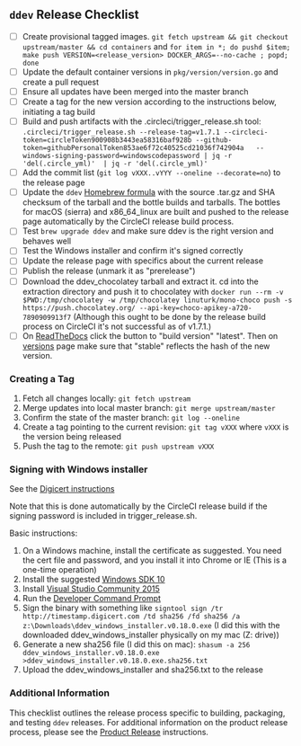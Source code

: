 ## `ddev` Release Checklist 
- [ ] Create provisional tagged images. `git fetch upstream && git checkout upstream/master && cd containers` and `for item in *; do pushd $item; make push VERSION=<release_version> DOCKER_ARGS=--no-cache ; popd; done`
- [ ] Update the default container versions in `pkg/version/version.go` and create a pull request
- [ ] Ensure all updates have been merged into the master branch
- [ ] Create a tag for the new version according to the instructions below, initiating a tag build
- [ ] Build and push artifacts with the .circleci/trigger_release.sh tool: `.circleci/trigger_release.sh --release-tag=v1.7.1 --circleci-token=circleToken900908b3443ea58316baf928b --github-token=githubPersonalToken853ae6f72c40525cd21036f742904a   --windows-signing-password=windowscodepassword | jq -r 'del(.circle_yml)'  | jq -r 'del(.circle_yml)'`
- [ ] Add the commit list (`git log vXXX..vYYY --oneline --decorate=no`) to the release page
- [ ] Update the `ddev` [Homebrew formula](https://github.com/drud/homebrew-ddev) with the source .tar.gz and SHA checksum of the tarball and the bottle builds and tarballs. The bottles for macOS (sierra) and x86_64_linux are built and pushed to the release page automatically by the CircleCI release build process.
- [ ] Test `brew upgrade ddev` and make sure ddev is the right version and behaves well
- [ ] Test the Windows installer and confirm it's signed correctly
- [ ] Update the release page with specifics about the current release
- [ ] Publish the release (unmark it as "prerelease")
- [ ] Download the ddev_chocolatey tarball and extract it. cd into the extraction directory and push it to chocolatey with `docker run --rm -v $PWD:/tmp/chocolatey -w /tmp/chocolatey linuturk/mono-choco push -s https://push.chocolatey.org/ --api-key=choco-apikey-a720-7890909913f7`  (Although this ought to be done by the release build process on CircleCI it's not successful as of v1.7.1.)
- [ ] On [ReadTheDocs](https://readthedocs.org/projects/ddev/builds) click the button to "build version" "latest".  Then on [versions](https://readthedocs.org/projects/ddev/versions/) page make sure that "stable" reflects the hash of the new version.

### Creating a Tag

1. Fetch all changes locally: `git fetch upstream`
2. Merge updates into local master branch: `git merge upstream/master`
3. Confirm the state of the master branch: `git log --oneline`
4. Create a tag pointing to the current revision: `git tag vXXX` where `vXXX` is the version being released
5. Push the tag to the remote: `git push upstream vXXX`

### Signing with Windows installer

See the [Digicert instructions](https://www.digicert.com/code-signing/signcode-signtool-command-line.htm)

Note that this is done automatically by the CircleCI release build if the signing password is included in trigger_release.sh.

Basic instructions:
1. On a Windows machine, install the certificate as suggested. You need the cert file and password, and you install it into Chrome or IE (This is a one-time operation)
2. Install the suggested [Windows SDK 10](https://developer.microsoft.com/en-us/windows/downloads/windows-10-sdk)
3. Install [Visual Studio Community 2015](https://msdn.microsoft.com/en-us/library/mt613162.aspx)
4. Run the [Developer Command Prompt](https://docs.microsoft.com/en-us/dotnet/framework/tools/developer-command-prompt-for-vs)
5. Sign the binary with something like `signtool sign /tr http://timestamp.digicert.com /td sha256 /fd sha256 /a z:\Downloads\ddev_windows_installer.v0.18.0.exe` (I did this with the downloaded ddev_windows_installer physically on my mac (Z: drive))
6. Generate a new sha256 file (I did this on mac): `shasum -a 256 ddev_windows_installer.v0.18.0.exe >ddev_windows_installer.v0.18.0.exe.sha256.txt`
7. Upload the ddev_windows_installer and sha256.txt to the release

### Additional Information

This checklist outlines the release process specific to building, packaging, and testing `ddev` releases.  For additional information on the product release process, please see the [Product Release](https://github.com/drud/community/blob/master/development/product_release.md) instructions.
